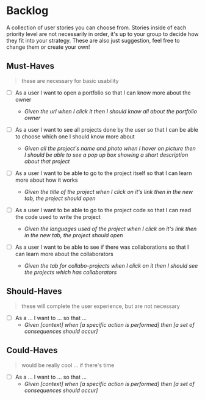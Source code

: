 # Backlog

A collection of user stories you can choose from. Stories inside of each priority level are not necessarily in order, it's up to your group to decide how they fit into your strategy. These are also just suggestion, feel free to change them or create your own!

## Must-Haves

> these are necessary for basic usability

- [ ] As a user I want to open a portfolio so that I can know more about the owner

  - _Given the url when I click it then I should know all about the portfolio owner_

- [ ] As a user I want to see all projects done by the user so that I can be able to choose which one I should know more about

  - _Given all the project's name and photo when I hover on picture then I should be able to see a pop up box showing a short description about that project_

- [ ] As a user I want to be able to go to the project itself so that I can learn more about how it works

  - _Given the title of the project when I click on it's link then in the new tab, the project should open_

- [ ] As a user I want to be able to go to the project code so that I can read the code used to write the project

  - _Given the languages used of the project when I click on it's link then in the new tab, the project should open_

- [ ] As a user I want to be able to see if there was collaborations so that I can learn more about the collaborators
  - _Given the tab for collabo-projects when I click on it then I should see the projects which has collaborators_

## Should-Haves

> these will complete the user experience, but are not necessary

- [ ] As a ... I want to ... so that ...
  - _Given [context] when [a specific action is performed] then [a set of consequences should occur]_

## Could-Haves

> would be really cool ... if there's time

- [ ] As a ... I want to ... so that ...
  - _Given [context] when [a specific action is performed] then [a set of consequences should occur]_
